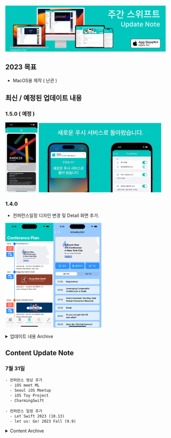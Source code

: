 <!-- <img src = "https://raw.githubusercontent.com/MintSwift/weekly-swift/main/assets/WeeklySwift_Update_Banner.jpg" width="100%" height="auto"> -->

[![Main_Banner](https://raw.githubusercontent.com/MintSwift/weekly-swift/main/assets/WeeklySwift_Update_Banner.jpg)](https://apps.apple.com/app/id1661868347?action=write-review)

## 2023 목표

- MacOS용 제작 ( 난관 )

## 최신 / 예정된 업데이트 내용

### 1.5.0 ( 예정 )

<img src = "https://raw.githubusercontent.com/MintSwift/MintImage/main/assets/Push_Notification_Ex.png" width="20%" height="auto"> <img src = "https://raw.githubusercontent.com/MintSwift/MintImage/main/assets/Push_Welcome_Image.jpg" width="76.5%" height="auto">


### 1.4.0

- 컨퍼런스일정 디자인 변경 및 Detail 화면 추가.

<img src = "https://raw.githubusercontent.com/MintSwift/weekly-swift/main/assets/Conference_Design.jpg" width="30%" height="auto"><img src = "https://raw.githubusercontent.com/MintSwift/weekly-swift/main/assets/Conference_Detail_Design.jpg" width="30%" height="auto">


<details>
  <summary>업데이트 내용 Archive</summary>
  
  ### 1.3.0
  - 딥링크 개선
  - 컨퍼런스일정 Widget 추가

  <img src = "https://raw.githubusercontent.com/MintSwift/weekly-swift/main/assets/Conference_Widget.jpg" width="40%" height="auto">

  ### 1.2.1
    - 주간스위프트 탭 버튼 누르면 Scroll To Top 기능 추가.

  ### 1.2.0
    - 아이패드 대응
    - Tutorial 화면 추가
      - Swift 문법, H.I.G, WWDC, 튜토리얼, 컨퍼런스 영상 및 글 모음
    - Conference Plan 화면 추가
    - 세계 각국 컨퍼런스 일정 추가.
 
</details>

## Content Update Note

### 7월 31일

```
- 컨퍼런스 영상 추가
  - iOS meet ML
  - Seoul iOS Meetup
  - iOS Toy Project
  - CharmingSwift

- 컨퍼런스 일정 추가
  - Let`Swift 2023 (10.13)
  - let us: Go! 2023 Fall (9.9)
```

<details>
  <summary>Content Archive</summary>

  ### 6월 30일

  ```
  - NYSwifty 2023
    2023.4월에 진행한 NYSwifty 2023 컨퍼런스 영상 추가

  - 컨퍼런스 일정 추가
    DO iOS 2023 (11.08)
    WWDC 2024(2024.06.04 예상)
  ```

  ### 6월 19일

  ```
  - SwiftHeroes 2023 
    2023.5월에 진행한 SwiftHeroes 컨퍼런스 영상 추가

  - WWDC2023 영상이 WWDC 섹션으로 이동

  - 컨퍼런스 일정 추가
    Seoul iOS Meetup (6.17)
    iOS Toy Project (6.24)
    iOS meets ML (7.8)
    Pragma Conference 2023 (10.5)
    Swift Leeds UK (10.9)
  ```

  ### 6월 2일

  ```
  - Korea Security ( Wladimir Palant )
  - TCA Youtube Tutorial 
  ```

  ### 5월 25일

  ```
  - SwiftUI To Do List 튜토리얼 추가.
  - 컨퍼런스 영상 추가
    - adiOS Korea( Blossom / intro / ASAP / Something )
    - Async Swift Korea(SyncSwift 2022)
  - Clone Coding 섹션 추가
    - Spotify (2022)
    - Instagram (2021)
  ```

  ### 5월 20일

  ```
  - Swift 문법 추가(한국어/영문)
  - WWDC 2022 영상
  - 컨퍼런스 행사 영상
  - SwiftUI 공식 튜토리얼 
```
  
</details>